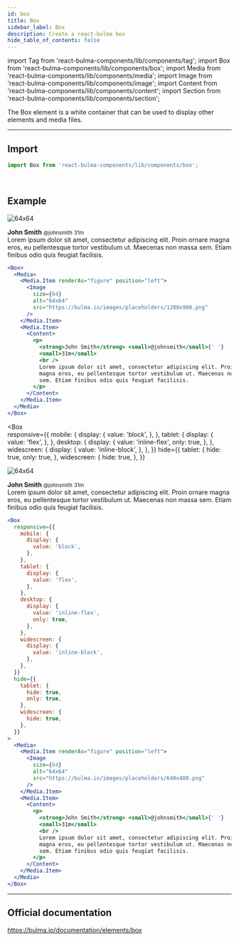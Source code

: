 ```yaml
---
id: box
title: Box
sidebar_label: Box
description: Create a react-bulma box
hide_table_of_contents: false
---
```


import Tag from 'react-bulma-components/lib/components/tag';
import Box from 'react-bulma-components/lib/components/box';
import Media from 'react-bulma-components/lib/components/media';
import Image from 'react-bulma-components/lib/components/image';
import Content from 'react-bulma-components/lib/components/content';
import Section from 'react-bulma-components/lib/components/section';

The Box element is a white container that can be used to display other elements and media files.

---

## **Import**

```js
import Box from 'react-bulma-components/lib/components/box';
```

<br />

## **Example**

<Box>
  <Media>
    <Media.Item renderAs="figure" position="left">
      <Image size={64} alt="64x64" src="https://bulma.io/images/placeholders/1280x960.png" />
    </Media.Item>
    <Media.Item>
       <Content>
         <p>
           <strong>John Smith</strong> <small>@johnsmith</small> <small>31m</small>
           <br />
           Lorem ipsum dolor sit amet, consectetur adipiscing elit. Proin ornare magna eros, eu pellentesque tortor vestibulum ut. Maecenas non massa sem. Etiam finibus odio quis feugiat facilisis.
         </p>
       </Content>
    </Media.Item>
  </Media>
</Box>

```jsx
<Box>
  <Media>
    <Media.Item renderAs="figure" position="left">
      <Image
        size={64}
        alt="64x64"
        src="https://bulma.io/images/placeholders/1280x960.png"
      />
    </Media.Item>
    <Media.Item>
      <Content>
        <p>
          <strong>John Smith</strong> <small>@johnsmith</small>{' '}
          <small>31m</small>
          <br />
          Lorem ipsum dolor sit amet, consectetur adipiscing elit. Proin ornare
          magna eros, eu pellentesque tortor vestibulum ut. Maecenas non massa
          sem. Etiam finibus odio quis feugiat facilisis.
        </p>
      </Content>
    </Media.Item>
  </Media>
</Box>
```

<Box      
  responsive={{
    mobile: {
      display: {
        value: 'block',
      },
    },
    tablet: {
      display: {
        value: 'flex',
      },
    },
    desktop: {
      display: {
        value: 'inline-flex',
        only: true,
      },
    },
    widescreen: {
      display: {
        value: 'inline-block',
      },
    },
  }}
  hide={{
    tablet: {
      hide: true,
      only: true,
    },
    widescreen: {
      hide: true,
    },
  }}
>
  <Media>
    <Media.Item renderAs="figure" position="left">
      <Image size={64} alt="64x64" src='https://bulma.io/images/placeholders/640x480.png' />
    </Media.Item>
    <Media.Item>
      <Content>
        <p>
          <strong>John Smith</strong> <small>@johnsmith</small> <small>31m</small>
          <br />
          Lorem ipsum dolor sit amet, consectetur adipiscing elit. Proin ornare magna eros, eu pellentesque tortor vestibulum ut. Maecenas non massa sem. Etiam finibus odio quis feugiat facilisis.
        </p>
      </Content>
    </Media.Item>
  </Media>
</Box>

```jsx
<Box
  responsive={{
    mobile: {
      display: {
        value: 'block',
      },
    },
    tablet: {
      display: {
        value: 'flex',
      },
    },
    desktop: {
      display: {
        value: 'inline-flex',
        only: true,
      },
    },
    widescreen: {
      display: {
        value: 'inline-block',
      },
    },
  }}
  hide={{
    tablet: {
      hide: true,
      only: true,
    },
    widescreen: {
      hide: true,
    },
  }}
>
  <Media>
    <Media.Item renderAs="figure" position="left">
      <Image
        size={64}
        alt="64x64"
        src="https://bulma.io/images/placeholders/640x480.png"
      />
    </Media.Item>
    <Media.Item>
      <Content>
        <p>
          <strong>John Smith</strong> <small>@johnsmith</small>{' '}
          <small>31m</small>
          <br />
          Lorem ipsum dolor sit amet, consectetur adipiscing elit. Proin ornare
          magna eros, eu pellentesque tortor vestibulum ut. Maecenas non massa
          sem. Etiam finibus odio quis feugiat facilisis.
        </p>
      </Content>
    </Media.Item>
  </Media>
</Box>
```

---

## Official documentation

https://bulma.io/documentation/elements/box

